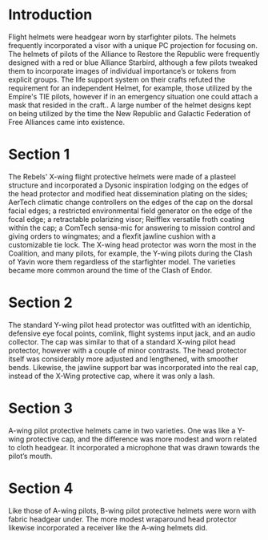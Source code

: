 # Introduction

Flight helmets were headgear worn by starfighter pilots.
The helmets frequently incorporated a visor with a unique PC projection for focusing on.
The helmets of pilots of the Alliance to Restore the Republic were frequently designed with a red or blue Alliance Starbird, although a few pilots tweaked them to incorporate images of individual importance’s or tokens from explicit groups.
The life support system on their crafts refuted the requirement for an independent Helmet, for example, those utilized by the Empire's TIE pilots, however if in an emergency situation one could attach a mask that resided in the craft..
A large number of the helmet designs kept on being utilized by the time the New Republic and Galactic Federation of Free Alliances came into existence.

# Section 1

The Rebels' X-wing flight protective helmets were made of a plasteel structure and incorporated a Dysonic inspiration lodging on the edges of the head protector and modified heat dissemination plating on the sides; AerTech climatic change controllers on the edges of the cap on the dorsal facial edges; a restricted environmental field generator on the edge of the focal edge; a retractable polarizing visor; Reifflex versatile froth coating within the cap; a ComTech sensa-mic for answering to mission control and giving orders to wingmates; and a flexfit jawline cushion with a customizable tie lock.
The X-wing head protector was worn the most in the Coalition, and many pilots, for example, the Y-wing pilots during the Clash of Yavin wore them regardless of the starfighter model.
The varieties became more common around the time of the Clash of Endor.

# Section 2

The standard Y-wing pilot head protector was outfitted with an identichip, defensive eye focal points, comlink, flight systems input jack, and an audio collector.
The cap was similar to that of a standard X-wing pilot head protector, however with a couple of minor contrasts.
The head protector itself was considerably more adjusted and lengthened, with smoother bends.
Likewise, the jawline support bar was incorporated into the real cap, instead of the X-Wing protective cap, where it was only a lash.

# Section 3

A-wing pilot protective helmets came in two varieties.
One was like a Y-wing protective cap, and the difference was more modest and worn related to cloth headgear.
It incorporated a microphone that was drawn towards the pilot’s mouth.

# Section 4

Like those of A-wing pilots, B-wing pilot protective helmets were worn with fabric headgear under.
The more modest wraparound head protector likewise incorporated a receiver like the A-wing helmets did.
